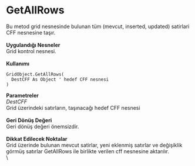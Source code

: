 # GetAllRows

Bu metod grid nesnesinde bulunan tüm (mevcut, inserted, updated) satirlari CFF nesnesine taşır.\
\
**Uygulandığı Nesneler**\
Grid kontrol nesnesi.\
\
**Kullanımı**

```
GridObject.GetAllRows(
  DestCFF As Object	' hedef CFF nesnesi
)
```

**Parametreler**\
_DestCFF_\
Grid üzerindeki satırların, taşınacağı hedef CFF nesnesi\
\
**Geri Dönüş Değeri**\
Geri dönüş değeri önemsizdir.\
\
**Dikkat Edilecek Noktalar**\
Grid üzerinde bulunan mevcut satirlar, yeni eklenmiş satırlar ve değişiklik görmüş satırlar GetAllRows ile birlikte verilen cff nesnesine aktarılır.\
\
